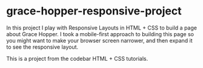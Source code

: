 # grace-hopper-responsive-project
In this project I play with Responsive Layouts in HTML + CSS to build a page about Grace Hopper. I took a mobile-first approach to building this page so you might want to make your browser screen narrower, and then expand it to see the responsive layout.

This is a project from the codebar HTML + CSS tutorials.
